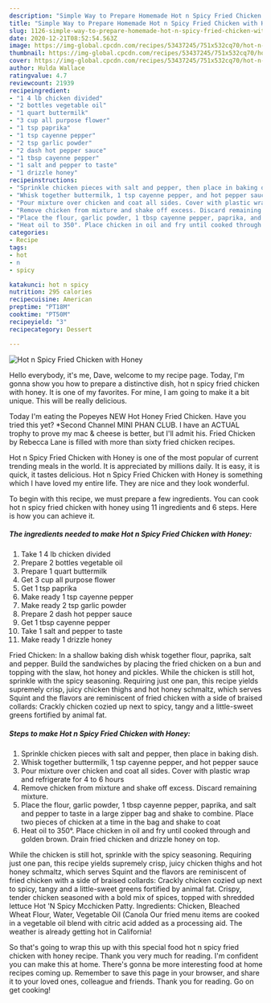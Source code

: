 ```yaml
---
description: "Simple Way to Prepare Homemade Hot n Spicy Fried Chicken with Honey"
title: "Simple Way to Prepare Homemade Hot n Spicy Fried Chicken with Honey"
slug: 1126-simple-way-to-prepare-homemade-hot-n-spicy-fried-chicken-with-honey
date: 2020-12-21T08:52:54.563Z
image: https://img-global.cpcdn.com/recipes/53437245/751x532cq70/hot-n-spicy-fried-chicken-with-honey-recipe-main-photo.jpg
thumbnail: https://img-global.cpcdn.com/recipes/53437245/751x532cq70/hot-n-spicy-fried-chicken-with-honey-recipe-main-photo.jpg
cover: https://img-global.cpcdn.com/recipes/53437245/751x532cq70/hot-n-spicy-fried-chicken-with-honey-recipe-main-photo.jpg
author: Hulda Wallace
ratingvalue: 4.7
reviewcount: 21939
recipeingredient:
- "1 4 lb chicken divided"
- "2 bottles vegetable oil"
- "1 quart buttermilk"
- "3 cup all purpose flower"
- "1 tsp paprika"
- "1 tsp cayenne pepper"
- "2 tsp garlic powder"
- "2 dash hot pepper sauce"
- "1 tbsp cayenne pepper"
- "1 salt and pepper to taste"
- "1 drizzle honey"
recipeinstructions:
- "Sprinkle chicken pieces with salt and pepper, then place in baking dish."
- "Whisk together buttermilk, 1 tsp cayenne pepper, and hot pepper sauce"
- "Pour mixture over chicken and coat all sides. Cover with plastic wrap and refrigerate for 4 to 6 hours"
- "Remove chicken from mixture and shake off excess. Discard remaining mixture."
- "Place the flour, garlic powder, 1 tbsp cayenne pepper, paprika, and salt and pepper to taste in a large zipper bag and shake to combine. Place two pieces of chicken at a time in the bag and shake to coat"
- "Heat oil to 350°. Place chicken in oil and fry until cooked through and golden brown. Drain fried chicken and drizzle honey on top."
categories:
- Recipe
tags:
- hot
- n
- spicy

katakunci: hot n spicy 
nutrition: 295 calories
recipecuisine: American
preptime: "PT18M"
cooktime: "PT50M"
recipeyield: "3"
recipecategory: Dessert

---
```



![Hot n Spicy Fried Chicken with Honey](https://img-global.cpcdn.com/recipes/53437245/751x532cq70/hot-n-spicy-fried-chicken-with-honey-recipe-main-photo.jpg)

Hello everybody, it's me, Dave, welcome to my recipe page. Today, I'm gonna show you how to prepare a distinctive dish, hot n spicy fried chicken with honey. It is one of my favorites. For mine, I am going to make it a bit unique. This will be really delicious.

Today I&#39;m eating the Popeyes NEW Hot Honey Fried Chicken. Have you tried this yet? *Second Channel MINI PHAN CLUB. I have an ACTUAL trophy to prove my mac &amp; cheese is better, but I&#39;ll admit his. Fried Chicken by Rebecca Lane is filled with more than sixty fried chicken recipes.

Hot n Spicy Fried Chicken with Honey is one of the most popular of current trending meals in the world. It is appreciated by millions daily. It is easy, it is quick, it tastes delicious. Hot n Spicy Fried Chicken with Honey is something which I have loved my entire life. They are nice and they look wonderful.


To begin with this recipe, we must prepare a few ingredients. You can cook hot n spicy fried chicken with honey using 11 ingredients and 6 steps. Here is how you can achieve it.

<!--inarticleads1-->

##### The ingredients needed to make Hot n Spicy Fried Chicken with Honey:

1. Take 1 4 lb chicken divided
1. Prepare 2 bottles vegetable oil
1. Prepare 1 quart buttermilk
1. Get 3 cup all purpose flower
1. Get 1 tsp paprika
1. Make ready 1 tsp cayenne pepper
1. Make ready 2 tsp garlic powder
1. Prepare 2 dash hot pepper sauce
1. Get 1 tbsp cayenne pepper
1. Take 1 salt and pepper to taste
1. Make ready 1 drizzle honey


Fried Chicken: In a shallow baking dish whisk together flour, paprika, salt and pepper. Build the sandwiches by placing the fried chicken on a bun and topping with the slaw, hot honey and pickles. While the chicken is still hot, sprinkle with the spicy seasoning. Requiring just one pan, this recipe yields supremely crisp, juicy chicken thighs and hot honey schmaltz, which serves Squint and the flavors are reminiscent of fried chicken with a side of braised collards: Crackly chicken cozied up next to spicy, tangy and a little-sweet greens fortified by animal fat. 

<!--inarticleads2-->

##### Steps to make Hot n Spicy Fried Chicken with Honey:

1. Sprinkle chicken pieces with salt and pepper, then place in baking dish.
1. Whisk together buttermilk, 1 tsp cayenne pepper, and hot pepper sauce
1. Pour mixture over chicken and coat all sides. Cover with plastic wrap and refrigerate for 4 to 6 hours
1. Remove chicken from mixture and shake off excess. Discard remaining mixture.
1. Place the flour, garlic powder, 1 tbsp cayenne pepper, paprika, and salt and pepper to taste in a large zipper bag and shake to combine. Place two pieces of chicken at a time in the bag and shake to coat
1. Heat oil to 350°. Place chicken in oil and fry until cooked through and golden brown. Drain fried chicken and drizzle honey on top.


While the chicken is still hot, sprinkle with the spicy seasoning. Requiring just one pan, this recipe yields supremely crisp, juicy chicken thighs and hot honey schmaltz, which serves Squint and the flavors are reminiscent of fried chicken with a side of braised collards: Crackly chicken cozied up next to spicy, tangy and a little-sweet greens fortified by animal fat. Crispy, tender chicken seasoned with a bold mix of spices, topped with shredded lettuce Hot &#39;N Spicy Mcchicken Patty. Ingredients: Chicken, Bleached Wheat Flour, Water, Vegetable Oil (Canola Our fried menu items are cooked in a vegetable oil blend with citric acid added as a processing aid. The weather is already getting hot in California! 

So that's going to wrap this up with this special food hot n spicy fried chicken with honey recipe. Thank you very much for reading. I'm confident you can make this at home. There's gonna be more interesting food at home recipes coming up. Remember to save this page in your browser, and share it to your loved ones, colleague and friends. Thank you for reading. Go on get cooking!
